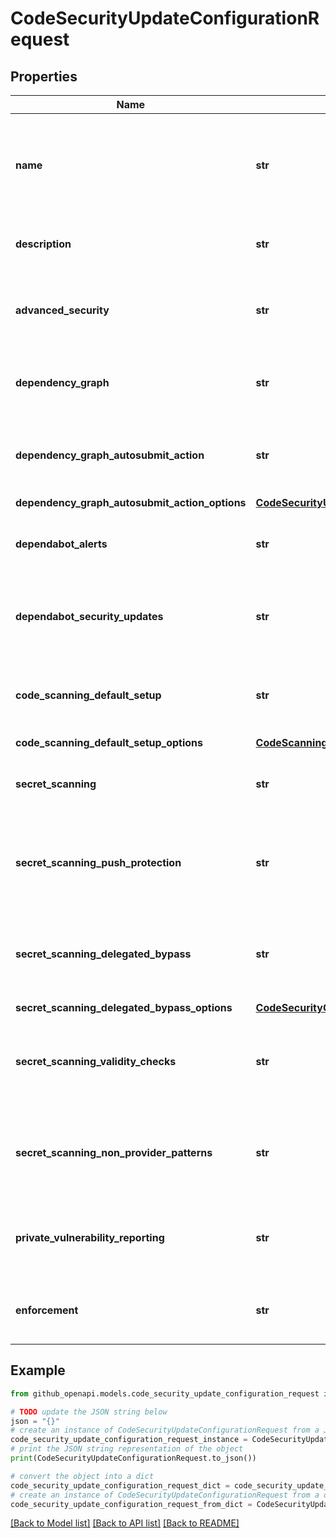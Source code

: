 # CodeSecurityUpdateConfigurationRequest


## Properties

Name | Type | Description | Notes
------------ | ------------- | ------------- | -------------
**name** | **str** | The name of the code security configuration. Must be unique within the organization. | [optional] 
**description** | **str** | A description of the code security configuration | [optional] 
**advanced_security** | **str** | The enablement status of GitHub Advanced Security | [optional] 
**dependency_graph** | **str** | The enablement status of Dependency Graph | [optional] 
**dependency_graph_autosubmit_action** | **str** | The enablement status of Automatic dependency submission | [optional] 
**dependency_graph_autosubmit_action_options** | [**CodeSecurityUpdateEnterpriseConfigurationRequestDependencyGraphAutosubmitActionOptions**](CodeSecurityUpdateEnterpriseConfigurationRequestDependencyGraphAutosubmitActionOptions.md) |  | [optional] 
**dependabot_alerts** | **str** | The enablement status of Dependabot alerts | [optional] 
**dependabot_security_updates** | **str** | The enablement status of Dependabot security updates | [optional] 
**code_scanning_default_setup** | **str** | The enablement status of code scanning default setup | [optional] 
**code_scanning_default_setup_options** | [**CodeScanningDefaultSetupOptions**](CodeScanningDefaultSetupOptions.md) |  | [optional] 
**secret_scanning** | **str** | The enablement status of secret scanning | [optional] 
**secret_scanning_push_protection** | **str** | The enablement status of secret scanning push protection | [optional] 
**secret_scanning_delegated_bypass** | **str** | The enablement status of secret scanning delegated bypass | [optional] 
**secret_scanning_delegated_bypass_options** | [**CodeSecurityCreateConfigurationRequestSecretScanningDelegatedBypassOptions**](CodeSecurityCreateConfigurationRequestSecretScanningDelegatedBypassOptions.md) |  | [optional] 
**secret_scanning_validity_checks** | **str** | The enablement status of secret scanning validity checks | [optional] 
**secret_scanning_non_provider_patterns** | **str** | The enablement status of secret scanning non-provider patterns | [optional] 
**private_vulnerability_reporting** | **str** | The enablement status of private vulnerability reporting | [optional] 
**enforcement** | **str** | The enforcement status for a security configuration | [optional] 

## Example

```python
from github_openapi.models.code_security_update_configuration_request import CodeSecurityUpdateConfigurationRequest

# TODO update the JSON string below
json = "{}"
# create an instance of CodeSecurityUpdateConfigurationRequest from a JSON string
code_security_update_configuration_request_instance = CodeSecurityUpdateConfigurationRequest.from_json(json)
# print the JSON string representation of the object
print(CodeSecurityUpdateConfigurationRequest.to_json())

# convert the object into a dict
code_security_update_configuration_request_dict = code_security_update_configuration_request_instance.to_dict()
# create an instance of CodeSecurityUpdateConfigurationRequest from a dict
code_security_update_configuration_request_from_dict = CodeSecurityUpdateConfigurationRequest.from_dict(code_security_update_configuration_request_dict)
```
[[Back to Model list]](../README.md#documentation-for-models) [[Back to API list]](../README.md#documentation-for-api-endpoints) [[Back to README]](../README.md)


